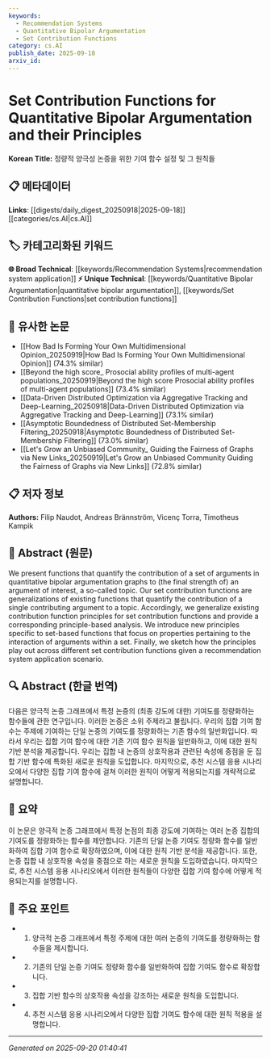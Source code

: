 ```yaml
---
keywords:
  - Recommendation Systems
  - Quantitative Bipolar Argumentation
  - Set Contribution Functions
category: cs.AI
publish_date: 2025-09-18
arxiv_id:
---
```


<!-- KEYWORD_LINKING_METADATA:
{
  "processed_timestamp": "2025-09-22 22:09:49.081202",
  "vocabulary_version": "1.0",
  "selected_keywords": [
    "Recommendation Systems",
    "Quantitative Bipolar Argumentation",
    "Set Contribution Functions"
  ],
  "rejected_keywords": [],
  "similarity_scores": {
    "Recommendation Systems": 0.8,
    "Quantitative Bipolar Argumentation": 0.78,
    "Set Contribution Functions": 0.77
  },
  "extraction_method": "AI_prompt_based",
  "budget_applied": true
}
-->

# Set Contribution Functions for Quantitative Bipolar Argumentation and their Principles

**Korean Title:** 정량적 양극성 논증을 위한 기여 함수 설정 및 그 원칙들

## 📋 메타데이터

**Links**: [[digests/daily_digest_20250918|2025-09-18]]       [[categories/cs.AI|cs.AI]]

## 🏷️ 카테고리화된 키워드
**🌐 Broad Technical**: [[keywords/Recommendation Systems|recommendation system application]]
**⚡ Unique Technical**: [[keywords/Quantitative Bipolar Argumentation|quantitative bipolar argumentation]], [[keywords/Set Contribution Functions|set contribution functions]]

## 🔗 유사한 논문
- [[How Bad Is Forming Your Own Multidimensional Opinion_20250919|How Bad Is Forming Your Own Multidimensional Opinion]] (74.3% similar)
- [[Beyond the high score_ Prosocial ability profiles of multi-agent populations_20250919|Beyond the high score Prosocial ability profiles of multi-agent populations]] (73.4% similar)
- [[Data-Driven Distributed Optimization via Aggregative Tracking and Deep-Learning_20250918|Data-Driven Distributed Optimization via Aggregative Tracking and Deep-Learning]] (73.1% similar)
- [[Asymptotic Boundedness of Distributed Set-Membership Filtering_20250918|Asymptotic Boundedness of Distributed Set-Membership Filtering]] (73.0% similar)
- [[Let's Grow an Unbiased Community_ Guiding the Fairness of Graphs via New Links_20250919|Let's Grow an Unbiased Community Guiding the Fairness of Graphs via New Links]] (72.8% similar)

## 📋 저자 정보

**Authors:** Filip Naudot, Andreas Brännström, Vicenç Torra, Timotheus Kampik

## 📄 Abstract (원문)

We present functions that quantify the contribution of a set of arguments in
quantitative bipolar argumentation graphs to (the final strength of) an
argument of interest, a so-called topic. Our set contribution functions are
generalizations of existing functions that quantify the contribution of a
single contributing argument to a topic. Accordingly, we generalize existing
contribution function principles for set contribution functions and provide a
corresponding principle-based analysis. We introduce new principles specific to
set-based functions that focus on properties pertaining to the interaction of
arguments within a set. Finally, we sketch how the principles play out across
different set contribution functions given a recommendation system application
scenario.

## 🔍 Abstract (한글 번역)

다음은 양극적 논증 그래프에서 특정 논증의 (최종 강도에 대한) 기여도를 정량화하는 함수들에 관한 연구입니다. 이러한 논증은 소위 주제라고 불립니다. 우리의 집합 기여 함수는 주제에 기여하는 단일 논증의 기여도를 정량화하는 기존 함수의 일반화입니다. 따라서 우리는 집합 기여 함수에 대한 기존 기여 함수 원칙을 일반화하고, 이에 대한 원칙 기반 분석을 제공합니다. 우리는 집합 내 논증의 상호작용과 관련된 속성에 중점을 둔 집합 기반 함수에 특화된 새로운 원칙을 도입합니다. 마지막으로, 추천 시스템 응용 시나리오에서 다양한 집합 기여 함수에 걸쳐 이러한 원칙이 어떻게 적용되는지를 개략적으로 설명합니다.

## 📝 요약

이 논문은 양극적 논증 그래프에서 특정 논점의 최종 강도에 기여하는 여러 논증 집합의 기여도를 정량화하는 함수를 제안합니다. 기존의 단일 논증 기여도 정량화 함수를 일반화하여 집합 기여 함수로 확장하였으며, 이에 대한 원칙 기반 분석을 제공합니다. 또한, 논증 집합 내 상호작용 속성을 중점으로 하는 새로운 원칙을 도입하였습니다. 마지막으로, 추천 시스템 응용 시나리오에서 이러한 원칙들이 다양한 집합 기여 함수에 어떻게 적용되는지를 설명합니다.

## 🎯 주요 포인트

- 1. 양극적 논증 그래프에서 특정 주제에 대한 여러 논증의 기여도를 정량화하는 함수들을 제시합니다.

- 2. 기존의 단일 논증 기여도 정량화 함수를 일반화하여 집합 기여도 함수로 확장합니다.

- 3. 집합 기반 함수의 상호작용 속성을 강조하는 새로운 원칙을 도입합니다.

- 4. 추천 시스템 응용 시나리오에서 다양한 집합 기여도 함수에 대한 원칙 적용을 설명합니다.

---

*Generated on 2025-09-20 01:40:41*